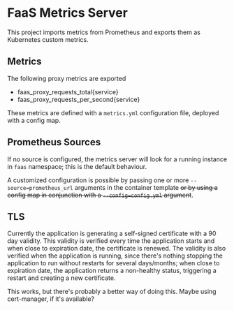 # FaaS Metrics Server

This project imports metrics from Prometheus and exports them as Kubernetes custom metrics.

## Metrics

The following proxy metrics are exported

- faas_proxy_requests_total{service}
- faas_proxy_requests_per_second{service}

These metrics are defined with a `metrics.yml` configuration file, deployed with a config map.

## Prometheus Sources

If no source is configured, the metrics server will look for a running instance in `faas` namespace; this is the default behaviour.

A customized configuration is possible by passing one or more `--source=prometheus_url` arguments in the container template ~~or by using a config map in conjunction with a `--config=config.yml` argument~~.

## TLS

Currently the application is generating a self-signed certificate with a 90 day validity. This validity is verified every time the application starts and when close to expiration date, the certificate is renewed. The validity is also verified when the application is running, since there's nothing stopping the application to run without restarts for several days/months; when close to expiration date, the application returns a non-healthy status, triggering a restart and creating a new certificate.

This works, but there's probably a better way of doing this. Maybe using cert-manager, if it's available?
